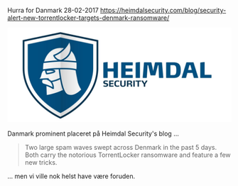 Hurra for Danmark
28-02-2017
https://heimdalsecurity.com/blog/security-alert-new-torrentlocker-targets-denmark-ransomware/

![Heimdal Security banner](/static/20170228_heimdal-security.png)

Danmark prominent placeret på Heimdal Security's blog ...

> Two large spam waves swept across Denmark in the past 5 days. Both carry the notorious TorrentLocker ransomware and feature a few new tricks.

... men vi ville nok helst have være foruden.
